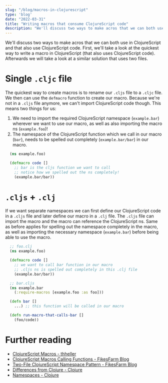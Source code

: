 ```yaml
---
slug: "/blog/macros-in-clojurescript"
type: 'blog'
date: "2022-03-31"
title: "Writing macros that consume ClojureScript code"
description: "We'll discuss two ways to make acros that we can both use in ClojureScript and that also use ClojureScript code. First, we'll take a look at the quickest way to write a macro in ClojureScript (that also uses ClojureScript code). Afterwards we will take a look at a similar solution that uses two files."
---
```


We'll discuss two ways to make acros that we can both use in ClojureScript and that also use ClojureScript code. First, we'll take a look at the quickest way to write a macro in ClojureScript (that also uses ClojureScript code). Afterwards we will take a look at a similar solution that uses two files.

# Single `.cljc` file
The quickest way to create macros is to rename our `.cljs` file to a `.cljc` file. We then can use the `defmacro` function to create our macro. Because we're not in a `.cljs` file anymore, we can't import ClojureScript code though. This means two things for us:
1. We need to import the required ClojureScript namespace (`example.bar`) wherever we want to use our macro, as well as also importing the macro ns (`example.foo`)!
2. The namespace of the ClojureScript function which we call in our macro (`bar`), needs to be spelled out completely (`example.bar/bar`) in our macro.

```clojure
  (ns example.foo)

  (defmacro code []
    ;; bar is the cljs function we want to call
    ;; notice how we spelled out the ns completely!
    (example.bar/bar))
```
# `.cljs` + `.clj`
If we want separate namespaces we can first define our ClojureScript code in a `.cljs` file and later define our macro in a `.clj` file. The `.cljs` file can import the macro and the macro can reference the ClojureScript ns. Same as before applies for spelling out the namespace completely in the macro, as well as importing the necessary namespace (`example.bar`) before being able to use the macro.
``` clojure
  ;; foo.clj
  (ns example.foo)

  (defmacro code []
    ;; we want to call bar function in our macro
    ;; .cljs ns is spelled out completely in this .clj file
    (example.bar/bar))

  ;; bar.cljs
  (ns example.bar
    (:require-macros [example.foo :as foo]))

  (defn bar []
    ...) ;; this function will be called in our macro

  (defn run-macro-that-calls-bar []
    (foo/code))
```
# Further reading
- [ClojureScript Macros - thheller](https://code.thheller.com/blog/shadow-cljs/2019/10/12/clojurescript-macros.html)
- [ClojureScript Macros Calling Functions - FikesFarm Blog](https://blog.fikesfarm.com/posts/2016-01-05-clojurescript-macros-calling-functions.html)
- [Two-File ClojureScript Namespace Pattern - FikesFarm Blog](https://blog.fikesfarm.com/posts/2018-08-12-two-file-clojurescript-namespace-pattern.html)
- [Differences from Clojure - Clojure](https://clojurescript.org/about/differences#_macros)
- [Namespaces - Clojure](https://clojurescript.org/guides/ns-forms)

